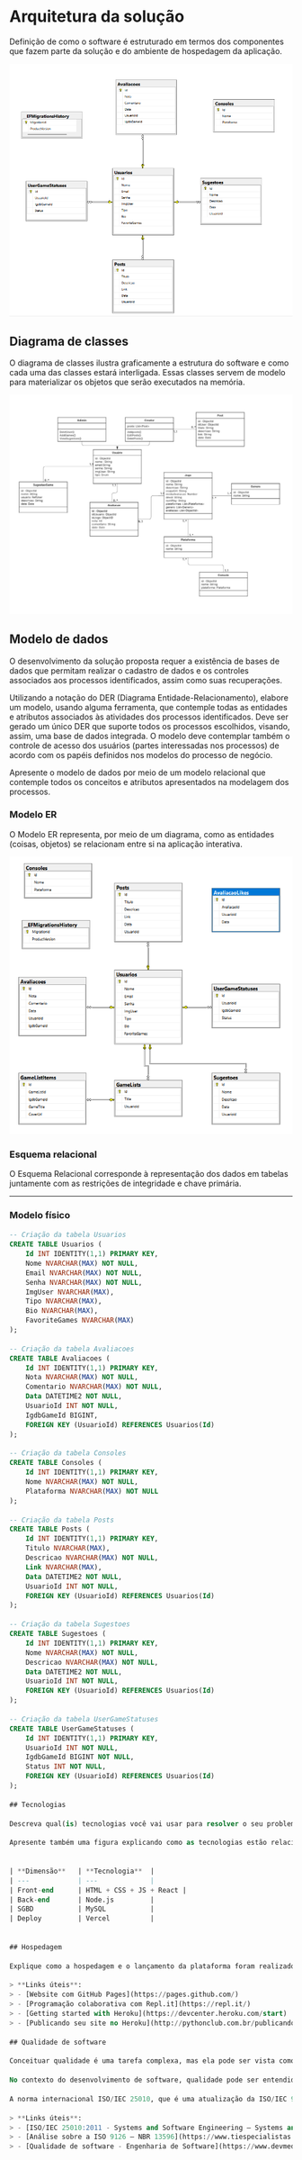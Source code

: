 # Arquitetura da solução

<!--<span style="color:red">Pré-requisitos: <a href="04-Projeto-interface.md"> Projeto de interface</a></span>-->

Definição de como o software é estruturado em termos dos componentes que fazem parte da solução e do ambiente de hospedagem da aplicação.

![Arquitetura da Solução](images/arquitetura.png)

## Diagrama de classes

O diagrama de classes ilustra graficamente a estrutura do software e como cada uma das classes estará interligada. Essas classes servem de modelo para materializar os objetos que serão executados na memória.

![Diagrama de classes](images/diagramaa-classe.jpg)



<!--
> **Links úteis**:
> - [Diagramas de classes - documentação da IBM](https://www.ibm.com/docs/pt-br/rational-soft-arch/9.7.0?topic=diagrams-class)
> - [O que é um diagrama de classe UML?](https://www.lucidchart.com/pages/pt/o-que-e-diagrama-de-classe-uml)-->

##  Modelo de dados

O desenvolvimento da solução proposta requer a existência de bases de dados que permitam realizar o cadastro de dados e os controles associados aos processos identificados, assim como suas recuperações.

Utilizando a notação do DER (Diagrama Entidade-Relacionamento), elabore um modelo, usando alguma ferramenta, que contemple todas as entidades e atributos associados às atividades dos processos identificados. Deve ser gerado um único DER que suporte todos os processos escolhidos, visando, assim, uma base de dados integrada. O modelo deve contemplar também o controle de acesso dos usuários (partes interessadas nos processos) de acordo com os papéis definidos nos modelos do processo de negócio.

Apresente o modelo de dados por meio de um modelo relacional que contemple todos os conceitos e atributos apresentados na modelagem dos processos.

### Modelo ER

O Modelo ER representa, por meio de um diagrama, como as entidades (coisas, objetos) se relacionam entre si na aplicação interativa.

![Modelo de MEr](images/mer.png)

<!-- **Links úteis**:
> - [Como fazer um diagrama entidade relacionamento](https://www.lucidchart.com/pages/pt/como-fazer-um-diagrama-entidade-relacionamento)-->

### Esquema relacional

O Esquema Relacional corresponde à representação dos dados em tabelas juntamente com as restrições de integridade e chave primária.
 

<!--![Exemplo de um modelo relacional](images/modelo_relacional.png "Exemplo de modelo relacional.")-->
---

<!--
> **Links úteis**:
> - [Criando um modelo relacional - documentação da IBM](https://www.ibm.com/docs/pt-br/cognos-analytics/12.0.0?topic=designer-creating-relational-model)
-->

### Modelo físico

```sql
-- Criação da tabela Usuarios
CREATE TABLE Usuarios (
    Id INT IDENTITY(1,1) PRIMARY KEY,
    Nome NVARCHAR(MAX) NOT NULL,
    Email NVARCHAR(MAX) NOT NULL,
    Senha NVARCHAR(MAX) NOT NULL,
    ImgUser NVARCHAR(MAX),
    Tipo NVARCHAR(MAX),
    Bio NVARCHAR(MAX),
    FavoriteGames NVARCHAR(MAX)
);

-- Criação da tabela Avaliacoes
CREATE TABLE Avaliacoes (
    Id INT IDENTITY(1,1) PRIMARY KEY,
    Nota NVARCHAR(MAX) NOT NULL,
    Comentario NVARCHAR(MAX) NOT NULL,
    Data DATETIME2 NOT NULL,
    UsuarioId INT NOT NULL,
    IgdbGameId BIGINT,
    FOREIGN KEY (UsuarioId) REFERENCES Usuarios(Id)
);

-- Criação da tabela Consoles
CREATE TABLE Consoles (
    Id INT IDENTITY(1,1) PRIMARY KEY,
    Nome NVARCHAR(MAX) NOT NULL,
    Plataforma NVARCHAR(MAX) NOT NULL
);

-- Criação da tabela Posts
CREATE TABLE Posts (
    Id INT IDENTITY(1,1) PRIMARY KEY,
    Titulo NVARCHAR(MAX),
    Descricao NVARCHAR(MAX) NOT NULL,
    Link NVARCHAR(MAX),
    Data DATETIME2 NOT NULL,
    UsuarioId INT NOT NULL,
    FOREIGN KEY (UsuarioId) REFERENCES Usuarios(Id)
);

-- Criação da tabela Sugestoes
CREATE TABLE Sugestoes (
    Id INT IDENTITY(1,1) PRIMARY KEY,
    Nome NVARCHAR(MAX) NOT NULL,
    Descricao NVARCHAR(MAX) NOT NULL,
    Data DATETIME2 NOT NULL,
    UsuarioId INT NOT NULL,
    FOREIGN KEY (UsuarioId) REFERENCES Usuarios(Id)
);

-- Criação da tabela UserGameStatuses
CREATE TABLE UserGameStatuses (
    Id INT IDENTITY(1,1) PRIMARY KEY,
    UsuarioId INT NOT NULL,
    IgdbGameId BIGINT NOT NULL,
    Status INT NOT NULL,
    FOREIGN KEY (UsuarioId) REFERENCES Usuarios(Id)
);

## Tecnologias

Descreva qual(is) tecnologias você vai usar para resolver o seu problema, ou seja, implementar a sua solução. Liste todas as tecnologias envolvidas, linguagens a serem utilizadas, serviços web, frameworks, bibliotecas, IDEs de desenvolvimento, e ferramentas.

Apresente também uma figura explicando como as tecnologias estão relacionadas ou como uma interação do usuário com o sistema vai ser conduzida, por onde ela passa até retornar uma resposta ao usuário.


| **Dimensão**   | **Tecnologia**  |
| ---            | ---             |
| Front-end      | HTML + CSS + JS + React |
| Back-end       | Node.js         |
| SGBD           | MySQL           |
| Deploy         | Vercel          |


## Hospedagem

Explique como a hospedagem e o lançamento da plataforma foram realizados.

> **Links úteis**:
> - [Website com GitHub Pages](https://pages.github.com/)
> - [Programação colaborativa com Repl.it](https://repl.it/)
> - [Getting started with Heroku](https://devcenter.heroku.com/start)
> - [Publicando seu site no Heroku](http://pythonclub.com.br/publicando-seu-hello-world-no-heroku.html)

## Qualidade de software

Conceituar qualidade é uma tarefa complexa, mas ela pode ser vista como um método gerencial que, por meio de procedimentos disseminados por toda a organização, busca garantir um produto final que satisfaça às expectativas dos stakeholders.

No contexto do desenvolvimento de software, qualidade pode ser entendida como um conjunto de características a serem atendidas, de modo que o produto de software atenda às necessidades de seus usuários. Entretanto, esse nível de satisfação nem sempre é alcançado de forma espontânea, devendo ser continuamente construído. Assim, a qualidade do produto depende fortemente do seu respectivo processo de desenvolvimento.

A norma internacional ISO/IEC 25010, que é uma atualização da ISO/IEC 9126, define oito características e 30 subcaracterísticas de qualidade para produtos de software. Com base nessas características e nas respectivas subcaracterísticas, identifique as subcaracterísticas que sua equipe utilizará como base para nortear o desenvolvimento do projeto de software, considerando alguns aspectos simples de qualidade. Justifique as subcaracterísticas escolhidas pelo time e elenque as métricas que permitirão à equipe avaliar os objetos de interesse.

> **Links úteis**:
> - [ISO/IEC 25010:2011 - Systems and Software Engineering — Systems and Software Quality Requirements and Evaluation (SQuaRE) — System and Software Quality Models](https://www.iso.org/standard/35733.html/)
> - [Análise sobre a ISO 9126 – NBR 13596](https://www.tiespecialistas.com.br/analise-sobre-iso-9126-nbr-13596/)
> - [Qualidade de software - Engenharia de Software](https://www.devmedia.com.br/qualidade-de-software-engenharia-de-software-29/18209)
